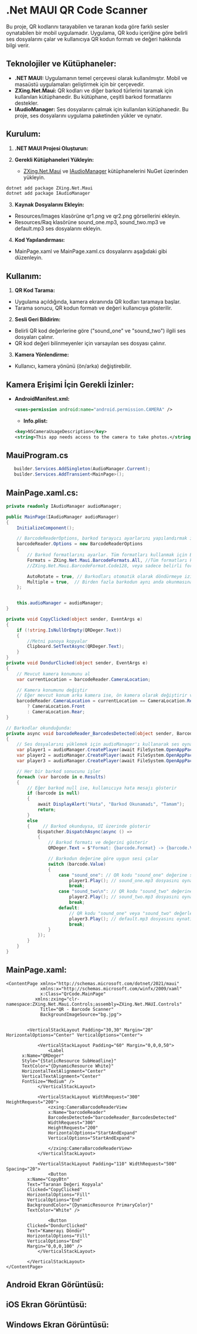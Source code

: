 # .Net MAUI QR Code Scanner

Bu proje, QR kodlarını tarayabilen ve taranan koda göre farklı sesler oynatabilen bir mobil uygulamadır. Uygulama, QR kodu içeriğine göre belirli ses dosyalarını çalar ve kullanıcıya QR kodun formatı ve değeri hakkında bilgi verir.

## Teknolojiler ve Kütüphaneler:

- **.NET MAUI:** Uygulamanın temel çerçevesi olarak kullanılmıştır. Mobil ve masaüstü uygulamaları geliştirmek için bir çerçevedir.
- **ZXing.Net.Maui:** QR kodları ve diğer barkod türlerini taramak için kullanılan kütüphanedir. Bu kütüphane, çeşitli barkod formatlarını destekler.
- **IAudioManager:** Ses dosyalarını çalmak için kullanılan kütüphanedir. Bu proje, ses dosyalarını uygulama paketinden yükler ve oynatır.

## Kurulum:

1) **.NET MAUI Projesi Oluşturun:**

2) **Gerekli Kütüphaneleri Yükleyin:**
   - [ZXing.Net.Maui](https://github.com/Redth/ZXing.Net.Maui) ve [IAudioManager](https://github.com/jfversluis/Plugin.Maui.Audio) kütüphanelerini NuGet üzerinden yükleyin.
```bash
dotnet add package ZXing.Net.Maui
dotnet add package IAudioManager
```

3) **Kaynak Dosyalarını Ekleyin:**
- Resources/Images klasörüne qr1.png ve qr2.png görsellerini ekleyin.
- Resources/Raq klasörüne sound_one.mp3, sound_two.mp3 ve default.mp3 ses dosyalarını ekleyin.

4) **Kod Yapılandırması:**
- MainPage.xaml ve MainPage.xaml.cs dosyalarını aşağıdaki gibi düzenleyin.

## Kullanım: 
1) **QR Kod Tarama:**
- Uygulama açıldığında, kamera ekranında QR kodları taramaya başlar.
- Tarama sonucu, QR kodun formatı ve değeri kullanıcıya gösterilir.

2) **Sesli Geri Bildirim:**
- Belirli QR kod değerlerine göre ("sound_one" ve "sound_two") ilgili ses dosyaları çalınır.
- QR kod değeri bilinmeyenler için varsayılan ses dosyası çalınır.

3) **Kamera Yönlendirme:**
- Kullanıcı, kamera yönünü (ön/arka) değiştirebilir.

## Kamera Erişimi İçin Gerekli İzinler:

- **AndroidManifest.xml:**
  
  ```xml
  <uses-permission android:name="android.permission.CAMERA" />
  ```
  
  - **Info.plist:**
   
  ```xml
  <key>NSCameraUsageDescription</key>
  <string>This app needs access to the camera to take photos.</string>
  ```

## MauiProgram.cs
```csharp
   builder.Services.AddSingleton(AudioManager.Current);
   builder.Services.AddTransient<MainPage>();
```

## MainPage.xaml.cs:

```csharp
private readonly IAudioManager audioManager;

public MainPage(IAudioManager audioManager)
{
    InitializeComponent();

    // BarcodeReaderOptions, barkod tarayıcı ayarlarını yapılandırmak için kullanılır
    barcodeReader.Options = new BarcodeReaderOptions
    {
        // Barkod formatlarını ayarlar. Tüm formatları kullanmak için BarcodeFormats.All kullanılır.
        Formats = ZXing.Net.Maui.BarcodeFormats.All, //Tüm formatları kullan
        //ZXing.Net.Maui.BarcodeFormat.Code128, veya sadece belirli formatı kullan

        AutoRotate = true, // Barkodları otomatik olarak döndürmeye izin verir
        Multiple = true,  // Birden fazla barkodun aynı anda okunmasına izin verir
    };


    this.audioManager = audioManager;
}

private void CopyClicked(object sender, EventArgs e)
{
    if (!string.IsNullOrEmpty(QRDeger.Text))
    {
        //Metni panoya kopyalar
        Clipboard.SetTextAsync(QRDeger.Text);
    }
}
private void DondurClicked(object sender, EventArgs e)
{
    // Mevcut kamera konumunu al
    var currentLocation = barcodeReader.CameraLocation;

    // Kamera konumunu değiştir
    // Eğer mevcut konum arka kamera ise, ön kamera olarak değiştirir veya tersine döndür
    barcodeReader.CameraLocation = currentLocation == CameraLocation.Rear
        ? CameraLocation.Front
        : CameraLocation.Rear;
}

// Barkodlar okunduğunda:
private async void barcodeReader_BarcodesDetected(object sender, BarcodeDetectionEventArgs e)
{
    // Ses dosyalarını yüklemek için audioManager'ı kullanarak ses oynatıcılar oluşturur
    var player1 = audioManager.CreatePlayer(await FileSystem.OpenAppPackageFileAsync("sound_one.mp3"));
    var player2 = audioManager.CreatePlayer(await FileSystem.OpenAppPackageFileAsync("sound_two.mp3"));
    var player3 = audioManager.CreatePlayer(await FileSystem.OpenAppPackageFileAsync("default.mp3"));

    // Her bir barkod sonucunu işler
    foreach (var barcode in e.Results)
    {
        // Eğer barkod null ise, kullanıcıya hata mesajı gösterir
        if (barcode is null)
        {
            await DisplayAlert("Hata", "Barkod Okunamadı", "Tamam");
            return;
        }
        else
        {     // Barkod okunduysa, UI üzerinde gösterir
            Dispatcher.DispatchAsync(async () =>
            {                        
                // Barkod formatı ve değerini gösterir
                QRDeger.Text = $"Format: {barcode.Format} -> {barcode.Value}";

                // Barkodun değerine göre uygun sesi çalar
                switch (barcode.Value)
                {
                    case "sound_one": // QR kodu "sound_one" değerine sahipse
                        player1.Play(); // sound_one.mp3 dosyasını oynatır
                        break;
                    case "sound_two\n": // QR kodu "sound_two" değerine sahipse
                        player2.Play(); // sound_two.mp3 dosyasını oynatır
                        break;
                    default: 
                        // QR kodu "sound_one" veya "sound_two" değerlerinden farklıysa
                        player3.Play(); // default.mp3 dosyasını oynatır
                        break;
                }
            });
        }
    }
}
```
## MainPage.xaml: 

```xaml
<ContentPage xmlns="http://schemas.microsoft.com/dotnet/2021/maui"
             xmlns:x="http://schemas.microsoft.com/winfx/2009/xaml"
             x:Class="QrCode.MainPage"
           xmlns:zxing="clr-namespace:ZXing.Net.Maui.Controls;assembly=ZXing.Net.MAUI.Controls"
             Title="QR - Barcode Scanner"
             BackgroundImageSource="bg.jpg">

   
        <VerticalStackLayout Padding="30,30" Margin="20" HorizontalOptions="Center" VerticalOptions="Center">

            <VerticalStackLayout Padding="60" Margin="0,0,0,50">
                <Label
      x:Name="QRDeger"
      Style="{StaticResource SubHeadline}"
      TextColor="{DynamicResource White}"
      HorizontalTextAlignment="Center"
      VerticalTextAlignment="Center"
      FontSize="Medium" />
            </VerticalStackLayout>

            <VerticalStackLayout WidthRequest="300" HeightRequest="200">
                <zxing:CameraBarcodeReaderView
                x:Name="barcodeReader"
                BarcodesDetected="barcodeReader_BarcodesDetected" 
                WidthRequest="300" 
                HeightRequest="200"
                HorizontalOptions="StartAndExpand" 
                VerticalOptions="StartAndExpand">

                </zxing:CameraBarcodeReaderView>
            </VerticalStackLayout>

            <VerticalStackLayout Padding="110" WidthRequest="500" Spacing="20">
                <Button 
        x:Name="CopyBtn"
        Text="Taranan Değeri Kopyala"
        Clicked="CopyClicked"
        HorizontalOptions="Fill"
        VerticalOptions="End"
        BackgroundColor="{DynamicResource PrimaryColor}"
        TextColor="White" />

                <Button 
        Clicked="DondurClicked"
        Text="Kamerayı Döndür"
        HorizontalOptions="Fill"
        VerticalOptions="End"
        Margin="0,0,0,100" />
            </VerticalStackLayout>

        </VerticalStackLayout>
</ContentPage>
```

## Android Ekran Görüntüsü:

## iOS Ekran Görüntüsü:

## Windows Ekran Görüntüsü:
